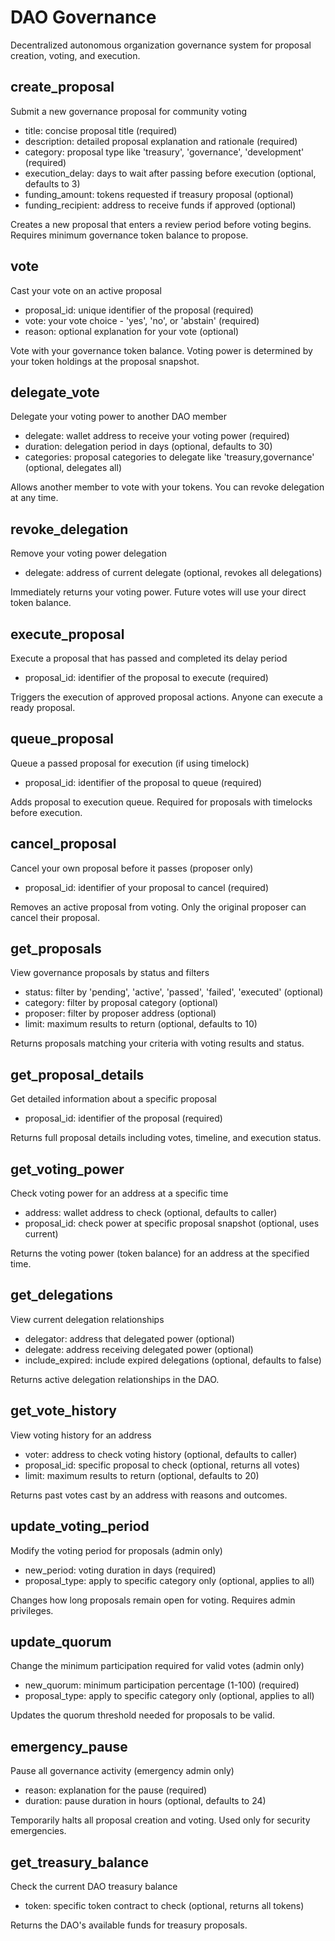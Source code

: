 # DAO Governance

Decentralized autonomous organization governance system for proposal creation, voting, and execution.

## create_proposal

Submit a new governance proposal for community voting

- title: concise proposal title (required)
- description: detailed proposal explanation and rationale (required)
- category: proposal type like 'treasury', 'governance', 'development' (required)
- execution_delay: days to wait after passing before execution (optional, defaults to 3)
- funding_amount: tokens requested if treasury proposal (optional)
- funding_recipient: address to receive funds if approved (optional)

Creates a new proposal that enters a review period before voting begins. Requires minimum governance token balance to propose.

## vote

Cast your vote on an active proposal

- proposal_id: unique identifier of the proposal (required)
- vote: your vote choice - 'yes', 'no', or 'abstain' (required)
- reason: optional explanation for your vote (optional)

Vote with your governance token balance. Voting power is determined by your token holdings at the proposal snapshot.

## delegate_vote

Delegate your voting power to another DAO member

- delegate: wallet address to receive your voting power (required)
- duration: delegation period in days (optional, defaults to 30)
- categories: proposal categories to delegate like 'treasury,governance' (optional, delegates all)

Allows another member to vote with your tokens. You can revoke delegation at any time.

## revoke_delegation

Remove your voting power delegation

- delegate: address of current delegate (optional, revokes all delegations)

Immediately returns your voting power. Future votes will use your direct token balance.

## execute_proposal

Execute a proposal that has passed and completed its delay period

- proposal_id: identifier of the proposal to execute (required)

Triggers the execution of approved proposal actions. Anyone can execute a ready proposal.

## queue_proposal

Queue a passed proposal for execution (if using timelock)

- proposal_id: identifier of the proposal to queue (required)

Adds proposal to execution queue. Required for proposals with timelocks before execution.

## cancel_proposal

Cancel your own proposal before it passes (proposer only)

- proposal_id: identifier of your proposal to cancel (required)

Removes an active proposal from voting. Only the original proposer can cancel their proposal.

## get_proposals

View governance proposals by status and filters

- status: filter by 'pending', 'active', 'passed', 'failed', 'executed' (optional)
- category: filter by proposal category (optional)
- proposer: filter by proposer address (optional)
- limit: maximum results to return (optional, defaults to 10)

Returns proposals matching your criteria with voting results and status.

## get_proposal_details

Get detailed information about a specific proposal

- proposal_id: identifier of the proposal (required)

Returns full proposal details including votes, timeline, and execution status.

## get_voting_power

Check voting power for an address at a specific time

- address: wallet address to check (optional, defaults to caller)
- proposal_id: check power at specific proposal snapshot (optional, uses current)

Returns the voting power (token balance) for an address at the specified time.

## get_delegations

View current delegation relationships

- delegator: address that delegated power (optional)
- delegate: address receiving delegated power (optional)
- include_expired: include expired delegations (optional, defaults to false)

Returns active delegation relationships in the DAO.

## get_vote_history

View voting history for an address

- voter: address to check voting history (optional, defaults to caller)
- proposal_id: specific proposal to check (optional, returns all votes)
- limit: maximum results to return (optional, defaults to 20)

Returns past votes cast by an address with reasons and outcomes.

## update_voting_period

Modify the voting period for proposals (admin only)

- new_period: voting duration in days (required)
- proposal_type: apply to specific category only (optional, applies to all)

Changes how long proposals remain open for voting. Requires admin privileges.

## update_quorum

Change the minimum participation required for valid votes (admin only)

- new_quorum: minimum participation percentage (1-100) (required)
- proposal_type: apply to specific category only (optional, applies to all)

Updates the quorum threshold needed for proposals to be valid.

## emergency_pause

Pause all governance activity (emergency admin only)

- reason: explanation for the pause (required)
- duration: pause duration in hours (optional, defaults to 24)

Temporarily halts all proposal creation and voting. Used only for security emergencies.

## get_treasury_balance

Check the current DAO treasury balance

- token: specific token contract to check (optional, returns all tokens)

Returns the DAO's available funds for treasury proposals.
